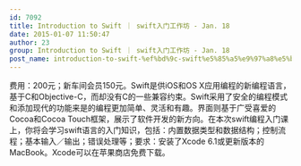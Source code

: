 ```yaml
---
id: 7092
title: Introduction to Swift ｜ swift入门工作坊 - Jan. 18
date: 2015-01-07 11:50:47
author: 23
group: Introduction to Swift ｜ swift入门工作坊 - Jan. 18
post_name: introduction-to-swift-%ef%bd%9c-swift%e5%85%a5%e9%97%a8%e5%b7%a5%e4%bd%9c%e5%9d%8a-jan-18
---
```


费用：200元；新车间会员150元。Swift是供iOS和OS X应用编程的新编程语言，基于C和Objective-C，而却没有C的一些兼容约束。Swift采用了安全的编程模式和添加现代的功能来是的编程更加简单、灵活和有趣。界面则基于广受喜爱的Cocoa和Cocoa Touch框架，展示了软件开发的新方向。在本次swift编程入门课上，你将会学习swift语言的入门知识，包括：内置数据类型和数据结构；控制流程；基本输入／输出；错误处理等；要求：安装了Xcode 6.1或更新版本的MacBook。Xcode可以在苹果商店免费下载。